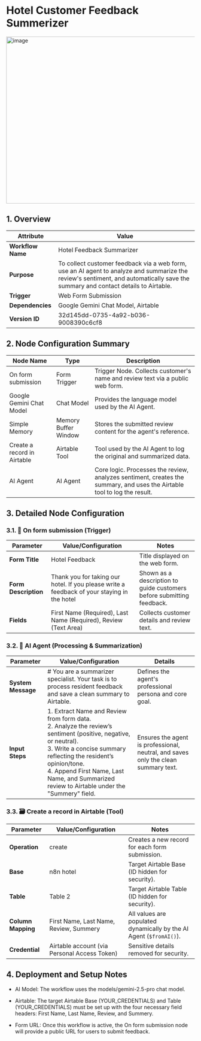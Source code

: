 # Hotel Customer Feedback Summerizer

<img width="602" height="446" alt="image" src="https://github.com/user-attachments/assets/a1821ffe-c988-4c7d-9f96-9978ecdfe7f9" />

## 1. Overview

| Attribute       | Value                                                                 |
|-----------------|----------------------------------------------------------------------|
| **Workflow Name** | Hotel Feedback Summarizer                                            |
| **Purpose**       | To collect customer feedback via a web form, use an AI agent to analyze and summarize the review's sentiment, and automatically save the summary and contact details to Airtable. |
| **Trigger**       | Web Form Submission                                                 |
| **Dependencies**  | Google Gemini Chat Model, Airtable                                  |
| **Version ID**    | 32d145dd-0735-4a92-b036-9008390c6cf8                                |


## 2. Node Configuration Summary

| Node Name                  | Type                  | Description                                                                 |
|-----------------------------|-----------------------|-----------------------------------------------------------------------------|
| On form submission          | Form Trigger          | Trigger Node. Collects customer's name and review text via a public web form. |
| Google Gemini Chat Model    | Chat Model            | Provides the language model used by the AI Agent.                           |
| Simple Memory               | Memory Buffer Window  | Stores the submitted review content for the agent's reference.              |
| Create a record in Airtable | Airtable Tool         | Tool used by the AI Agent to log the original and summarized data.          |
| AI Agent                    | AI Agent              | Core logic. Processes the review, analyzes sentiment, creates the summary, and uses the Airtable tool to log the result. |

## 3. Detailed Node Configuration

### 3.1. 📝 On form submission (Trigger)

| Parameter        | Value/Configuration | Notes                                                                 |
|------------------|----------------------|----------------------------------------------------------------------|
| **Form Title**   | Hotel Feedback       | Title displayed on the web form.                                     |
| **Form Description** | Thank you for taking our hotel. If you please write a feedback of your staying in the hotel | Shown as a description to guide customers before submitting feedback. |
| **Fields**       | First Name (Required), Last Name (Required), Review (Text Area) | Collects customer details and review text.                          | Defines the required customer input. |

### 3.2. 🧠 AI Agent (Processing & Summarization)

| Parameter        | Value/Configuration                                                                 | Details                                                                 |
|------------------|--------------------------------------------------------------------------------------|-------------------------------------------------------------------------|
| **System Message** | # You are a summarizer specialist. Your task is to process resident feedback and save a clean summary to Airtable. | Defines the agent's professional persona and core goal. |
| **Input Steps**    | 1. Extract Name and Review from form data.<br>2. Analyze the review’s sentiment (positive, negative, or neutral).<br>3. Write a concise summary reflecting the resident’s opinion/tone.<br>4. Append First Name, Last Name, and Summarized review to Airtable under the "Summery" field. | Ensures the agent is professional, neutral, and saves only the clean summary text. |


### 3.3. 🗃️ Create a record in Airtable (Tool)

| Parameter         | Value/Configuration                  | Notes                                                                 |
|-------------------|---------------------------------------|----------------------------------------------------------------------|
| **Operation**     | create                               | Creates a new record for each form submission.                       |
| **Base**          | n8n hotel                            | Target Airtable Base (ID hidden for security).                        |
| **Table**         | Table 2                              | Target Airtable Table (ID hidden for security).                       |
| **Column Mapping**| First Name, Last Name, Review, Summery | All values are populated dynamically by the AI Agent (`$fromAI()`).   |
| **Credential**    | Airtable account (via Personal Access Token) | Sensitive details removed for security.                               |




## 4. Deployment and Setup Notes
- AI Model: The workflow uses the models/gemini-2.5-pro chat model.

- Airtable: The target Airtable Base (YOUR_CREDENTIALS) and Table (YOUR_CREDENTIALS) must be set up with the four necessary field headers: First Name, Last Name, Review, and Summery.

- Form URL: Once this workflow is active, the On form submission node will provide a public URL for users to submit feedback.

